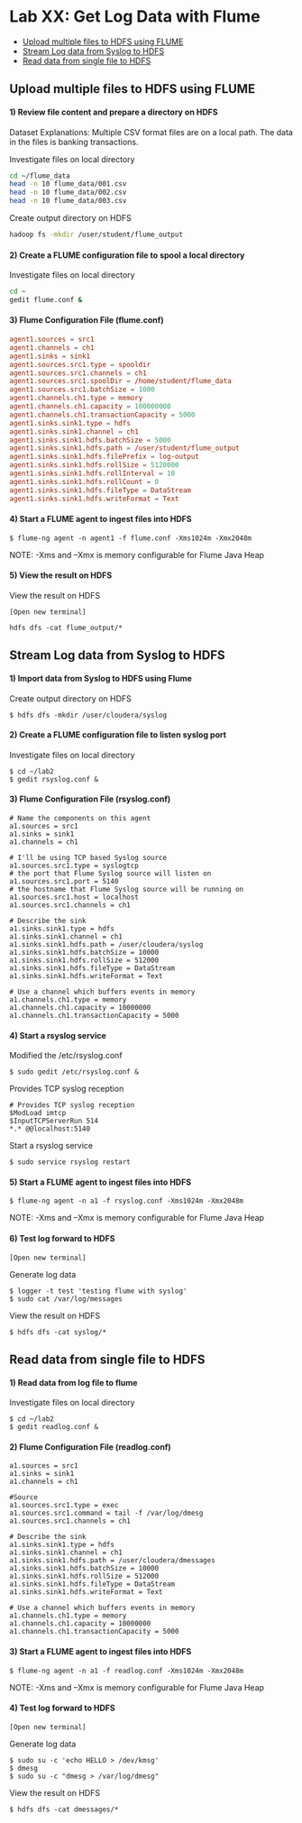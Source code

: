 # Lab XX: Get Log Data with Flume

- [Upload multiple files to HDFS using FLUME](#upload-multiple-files-to-hdfs-using-flume)
- [Stream Log data from Syslog to HDFS](#stream-log-data-from-syslog-to-hdfs)
- [Read data from single file to HDFS](#read-data-from-single-file-to-hdfs)

## Upload multiple files to HDFS using FLUME

#### 1) Review file content and prepare a directory on HDFS
Dataset Explanations: Multiple CSV format files are on a local path. The data in the files is banking transactions.  

Investigate files on local directory
```sh
cd ~/flume_data
head -n 10 flume_data/001.csv
head -n 10 flume_data/002.csv
head -n 10 flume_data/003.csv
```
Create output directory on HDFS
```sh
hadoop fs -mkdir /user/student/flume_output
```
#### 2) Create a FLUME configuration file to spool a local directory
Investigate files on local directory
```sh
cd ~
gedit flume.conf &
```
#### 3) Flume Configuration File (flume.conf)
```cnf
agent1.sources = src1
agent1.channels = ch1
agent1.sinks = sink1
agent1.sources.src1.type = spooldir
agent1.sources.src1.channels = ch1
agent1.sources.src1.spoolDir = /home/student/flume_data
agent1.sources.src1.batchSize = 1000
agent1.channels.ch1.type = memory
agent1.channels.ch1.capacity = 100000000
agent1.channels.ch1.transactionCapacity = 5000
agent1.sinks.sink1.type = hdfs
agent1.sinks.sink1.channel = ch1
agent1.sinks.sink1.hdfs.batchSize = 5000
agent1.sinks.sink1.hdfs.path = /user/student/flume_output
agent1.sinks.sink1.hdfs.filePrefix = log-output
agent1.sinks.sink1.hdfs.rollSize = 5120000
agent1.sinks.sink1.hdfs.rollInterval = 10
agent1.sinks.sink1.hdfs.rollCount = 0
agent1.sinks.sink1.hdfs.fileType = DataStream
agent1.sinks.sink1.hdfs.writeFormat = Text
```
#### 4)	Start a FLUME agent to ingest files into HDFS
```
$ flume-ng agent -n agent1 -f flume.conf -Xms1024m -Xmx2048m
```
NOTE: -Xms and –Xmx is memory configurable for Flume Java Heap
#### 5) View the result on HDFS
View the result on HDFS  
```
[Open new terminal]

hdfs dfs -cat flume_output/*
```

## Stream Log data from Syslog to HDFS

#### 1)	Import data from Syslog to HDFS using Flume
Create output directory on HDFS
```
$ hdfs dfs -mkdir /user/cloudera/syslog
```

#### 2)	Create a FLUME configuration file to listen syslog port
Investigate files on local directory
```
$ cd ~/lab2
$ gedit rsyslog.conf &
```

#### 3)	Flume Configuration File (rsyslog.conf)
```
# Name the components on this agent
a1.sources = src1
a1.sinks = sink1
a1.channels = ch1

# I'll be using TCP based Syslog source
a1.sources.src1.type = syslogtcp
# the port that Flume Syslog source will listen on
a1.sources.src1.port = 5140
# the hostname that Flume Syslog source will be running on
a1.sources.src1.host = localhost
a1.sources.src1.channels = ch1

# Describe the sink
a1.sinks.sink1.type = hdfs
a1.sinks.sink1.channel = ch1
a1.sinks.sink1.hdfs.path = /user/cloudera/syslog
a1.sinks.sink1.hdfs.batchSize = 10000
a1.sinks.sink1.hdfs.rollSize = 512000
a1.sinks.sink1.hdfs.fileType = DataStream
a1.sinks.sink1.hdfs.writeFormat = Text

# Use a channel which buffers events in memory
a1.channels.ch1.type = memory
a1.channels.ch1.capacity = 10000000
a1.channels.ch1.transactionCapacity = 5000
```

#### 4)	Start a rsyslog service
Modified the /etc/rsyslog.conf
```
$ sudo gedit /etc/rsyslog.conf &
```
Provides TCP syslog reception
```
# Provides TCP syslog reception
$ModLoad imtcp
$InputTCPServerRun 514
*.*	@@localhost:5140
```
Start a rsyslog service
```
$ sudo service rsyslog restart
```

#### 5)	Start a FLUME agent to ingest files into HDFS
```
$ flume-ng agent -n a1 -f rsyslog.conf -Xms1024m -Xmx2048m
```
NOTE: -Xms and –Xmx is memory configurable for Flume Java Heap

#### 6)	Test log forward to HDFS
```
[Open new terminal]
```
Generate log data
```
$ logger -t test 'testing flume with syslog'
$ sudo cat /var/log/messages
```
View the result on HDFS 
```
$ hdfs dfs -cat syslog/*
```

## Read data from single file to HDFS

#### 1)	Read data from log file to flume
Investigate files on local directory
```
$ cd ~/lab2
$ gedit readlog.conf &
```

#### 2)	Flume Configuration File (readlog.conf)
```
a1.sources = src1
a1.sinks = sink1
a1.channels = ch1

#Source
a1.sources.src1.type = exec
a1.sources.src1.command = tail -f /var/log/dmesg
a1.sources.src1.channels = ch1

# Describe the sink
a1.sinks.sink1.type = hdfs
a1.sinks.sink1.channel = ch1
a1.sinks.sink1.hdfs.path = /user/cloudera/dmessages
a1.sinks.sink1.hdfs.batchSize = 10000
a1.sinks.sink1.hdfs.rollSize = 512000
a1.sinks.sink1.hdfs.fileType = DataStream
a1.sinks.sink1.hdfs.writeFormat = Text

# Use a channel which buffers events in memory
a1.channels.ch1.type = memory
a1.channels.ch1.capacity = 10000000
a1.channels.ch1.transactionCapacity = 5000
```

#### 3)	Start a FLUME agent to ingest files into HDFS
```
$ flume-ng agent -n a1 -f readlog.conf -Xms1024m -Xmx2048m
```
NOTE: -Xms and –Xmx is memory configurable for Flume Java Heap

#### 4)	Test log forward to HDFS
```
[Open new terminal]
```
Generate log data
```
$ sudo su -c 'echo HELLO > /dev/kmsg'
$ dmesg
$ sudo su -c "dmesg > /var/log/dmesg"
```
View the result on HDFS 
```
$ hdfs dfs -cat dmessages/*
```
